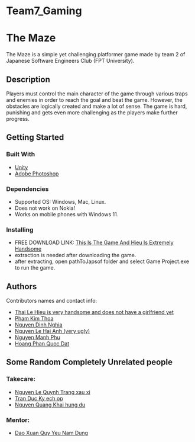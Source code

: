 # Team7_Gaming
# The Maze

The Maze is a simple yet challenging platformer game made by team 2 of Japanese Software Engineers Club (FPT University).

## Description

Players must control the main character of the game through various traps and enemies in order to reach the goal and beat the game. However, the obstacles are logically created and make a lot of sense. The game is hard, punishing and gets even more challenging as the players make further progress.  

## Getting Started

### Built With

* [Unity](https://unity.com/)
* [Adobe Photoshop](https://www.adobe.com/vn_en/products/photoshop.html)

### Dependencies

* Supported OS: Windows, Mac, Linux.
* Does not work on Nokia!
* Works on mobile phones with Windows 11.

### Installing

* FREE DOWNLOAD LINK: [This Is The Game And Hieu Is Extremely Handsome](https://hieutritue.itch.io/path-to-japsof)
* extraction is needed after downloading the game.
* after extracting, open pathToJapsof folder and select Game Project.exe to run the game.

## Authors

Contributors names and contact info:
* [Thai Le Hieu is very handsome and does not have a girlfriend yet](https://www.facebook.com/profile.php?id=100081955779154)
* [Pham Kim Thoa](https://www.facebook.com/phamkimthoaviviane)
* [Nguyen Dinh Nghia](https://www.facebook.com/jack.andrea.54)
* [Nguyen Le Hai Anh (very ugly)](https://www.facebook.com/113han004)
* [Nguyen Manh Phu](https://www.facebook.com/nguyen.hand.1)
* [Hoang Phan Quoc Dat](https://www.facebook.com/profile.php?id=100012376170722)

## Some Random Completely Unrelated people

### Takecare:

* [Nguyen Le Quynh Trang xau xi](https://www.facebook.com/trang.nguyenquynh.988373)
* [Tran Duc Ky ech op](https://www.facebook.com/profile.php?id=100029071420245)
* [Nguyen Quang Khai hung du](https://www.facebook.com/profile.php?id=100081790451971)

### Mentor:

* [Dao Xuan Quy Yeu Nam Dung](https://www.facebook.com/x.quy.203)
